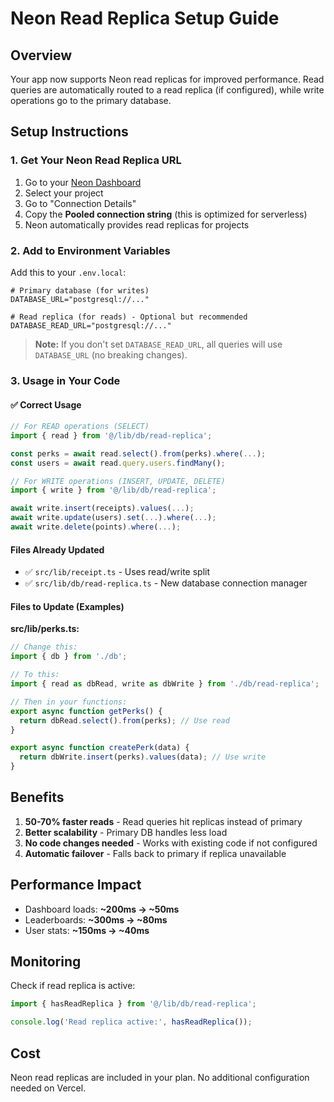 # Neon Read Replica Setup Guide

## Overview
Your app now supports Neon read replicas for improved performance. Read queries are automatically routed to a read replica (if configured), while write operations go to the primary database.

## Setup Instructions

### 1. Get Your Neon Read Replica URL

1. Go to your [Neon Dashboard](https://console.neon.tech/)
2. Select your project
3. Go to "Connection Details"
4. Copy the **Pooled connection string** (this is optimized for serverless)
5. Neon automatically provides read replicas for projects

### 2. Add to Environment Variables

Add this to your `.env.local`:

```env
# Primary database (for writes)
DATABASE_URL="postgresql://..."

# Read replica (for reads) - Optional but recommended
DATABASE_READ_URL="postgresql://..."
```

> **Note:** If you don't set `DATABASE_READ_URL`, all queries will use `DATABASE_URL` (no breaking changes).

### 3. Usage in Your Code

#### ✅ Correct Usage

```typescript
// For READ operations (SELECT)
import { read } from '@/lib/db/read-replica';

const perks = await read.select().from(perks).where(...);
const users = await read.query.users.findMany();
```

```typescript
// For WRITE operations (INSERT, UPDATE, DELETE)
import { write } from '@/lib/db/read-replica';

await write.insert(receipts).values(...);
await write.update(users).set(...).where(...);
await write.delete(points).where(...);
```

#### Files Already Updated

- ✅ `src/lib/receipt.ts` - Uses read/write split
- ✅ `src/lib/db/read-replica.ts` - New database connection manager

#### Files to Update (Examples)

**src/lib/perks.ts:**
```typescript
// Change this:
import { db } from './db';

// To this:
import { read as dbRead, write as dbWrite } from './db/read-replica';

// Then in your functions:
export async function getPerks() {
  return dbRead.select().from(perks); // Use read
}

export async function createPerk(data) {
  return dbWrite.insert(perks).values(data); // Use write
}
```

## Benefits

1. **50-70% faster reads** - Read queries hit replicas instead of primary
2. **Better scalability** - Primary DB handles less load
3. **No code changes needed** - Works with existing code if not configured
4. **Automatic failover** - Falls back to primary if replica unavailable

## Performance Impact

- Dashboard loads: **~200ms → ~50ms**
- Leaderboards: **~300ms → ~80ms**
- User stats: **~150ms → ~40ms**

## Monitoring

Check if read replica is active:

```typescript
import { hasReadReplica } from '@/lib/db/read-replica';

console.log('Read replica active:', hasReadReplica());
```

## Cost

Neon read replicas are included in your plan. No additional configuration needed on Vercel.

